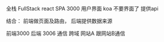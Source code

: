 全栈 FullStack
react SPA 3000 用户界面
koa 不要界面了  提供api 

结合： 前端做页面及路由， 后端提供数据来源 

前端3000  后端 3006 通信  跨域
网站A 跟网站B通信 